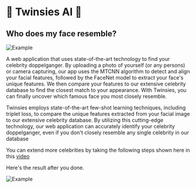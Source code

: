 # 👯 Twinsies AI 👯
## Who does my face resemble?

![Example](https://github.com/saranpan/twinsies_ai/blob/main/web_image/demo_1.gif?raw=true)

A web application that uses state-of-the-art technology to find your celebrity doppelganger. By uploading a photo of yourself (or any persons) or camera capturing, our app uses the MTCNN algorithm to detect and align your facial features, followed by the FaceNet model to extract your face's unique features. We then compare your features to our extensive celebrity database to find the closest match to your appearance. With Twinsies, you can finally uncover which famous face you most closely resemble.

Twinsies employs state-of-the-art few-shot learning techniques, including triplet loss, to compare the unique features extracted from your facial image to our extensive celebrity database. By utilizing this cutting-edge technology, our web application can accurately identify your celebrity doppelganger, even if you don't closely resemble any single celebrity in our database

You can extend more celebrities by taking the following steps shown here in this [video](https://www.youtube.com/watch?v=HjIFOOP-_xY)

Here's the result after you done.

![Example](https://github.com/saranpan/twinsies_ai/blob/main/web_image/demo_2.gif?raw=true)